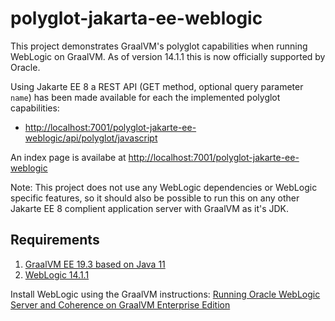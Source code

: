 # polyglot-jakarta-ee-weblogic

This project demonstrates GraalVM's polyglot capabilities when running WebLogic on GraalVM.
As of version 14.1.1 this is now officially supported by Oracle.

Using Jakarte EE 8 a REST API (GET method, optional query parameter `name`) has been made
available for each the implemented polyglot capabilities:

- <http://localhost:7001/polyglot-jakarte-ee-weblogic/api/polyglot/javascript>

An index page is availabe at <http://localhost:7001/polyglot-jakarte-ee-weblogic>

Note: This project does not use any WebLogic dependencies or WebLogic specific features, so
it should also be possible to run this on any other Jakarte EE 8 complient application server
with GraalVM as it's JDK.

## Requirements

1. [GraalVM EE 19.3 based on Java 11](https://www.oracle.com/downloads/graalvm-downloads.html)
1. [WebLogic 14.1.1](https://www.oracle.com/middleware/technologies/weblogic-server-installers-downloads.html)

Install WebLogic using the GraalVM instructions: [Running Oracle WebLogic Server and Coherence on GraalVM Enterprise Edition](https://docs.oracle.com/en/middleware/standalone/weblogic-server/14.1.1.0/wlgvm/index.html)
